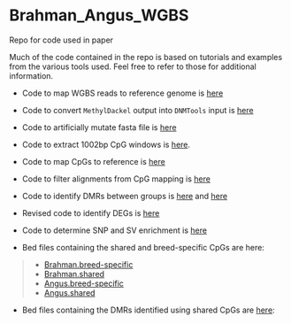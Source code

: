 # Brahman_Angus_WGBS
 Repo for code used in paper

Much of the code contained in the repo is based on tutorials and examples from the various tools used. Feel free to refer to those for additional information.

- Code to map WGBS reads to reference genome is [here](https://github.com/DaviesCentreInformatics/Brahman_Angus_WGBS/blob/main/code/main.nf)

- Code to convert `MethylDackel` output into `DNMTools` input is [here](./code/methylDackel2DNMtools.ipynb)

- Code to artificially mutate fasta file is [here](./code/mutateFasta.sh)

- Code to extract 1002bp CpG windows is [here](./code/createCpGFasta.ipynb).

- Code to map CpGs to reference is [here](./code/minimap2_align.sh)

- Code to filter alignments from CpG mapping is [here](./code/filterBam.py)

- Code to identify DMRs between groups is [here](./code/DMR/aligned2Angus/) and [here](./code/DMR/aligned2Brahman/)
  
- Revised code to identify DEGs is [here](./code/revised_DEGs.R)

- Code to determine SNP and SV enrichment is [here](./code/enrichment.ipynb)

- Bed files containing the shared and breed-specific CpGs are here:
>- [Brahman.breed-specific](CpGs/Brahman.Breed.Specific.CpGs.bed)
>- [Brahman.shared](./CpGs/Brahman_shared/)
>- [Angus.breed-specific](CpGs/Angus.Specific.CpGs.bed)
>- [Angus.shared](./CpGs/Angus_shared/)

- Bed files containing the DMRs identified using shared CpGs are [here](DMRs/):
